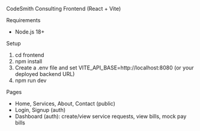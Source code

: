 CodeSmith Consulting Frontend (React + Vite)

Requirements
- Node.js 18+

Setup
1. cd frontend
2. npm install
3. Create a .env file and set VITE_API_BASE=http://localhost:8080 (or your deployed backend URL)
4. npm run dev

Pages
- Home, Services, About, Contact (public)
- Login, Signup (auth)
- Dashboard (auth): create/view service requests, view bills, mock pay bills


